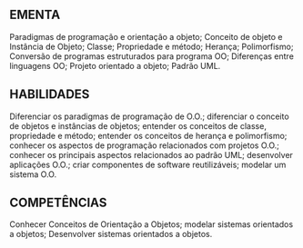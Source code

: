 ## EMENTA
Paradigmas de programação e orientação a objeto; Conceito de objeto e Instância de Objeto; Classe;
Propriedade e método; Herança; Polimorfismo; Conversão de programas estruturados para
programa OO; Diferenças entre linguagens OO; Projeto orientado a objeto; Padrão UML.
## HABILIDADES
Diferenciar os paradigmas de programação de O.O.; diferenciar o conceito de objetos e instâncias
de objetos; entender os conceitos de classe, propriedade e método; entender os conceitos de
herança e polimorfismo; conhecer os aspectos de programação relacionados com projetos O.O.;
conhecer os principais aspectos relacionados ao padrão UML; desenvolver aplicações O.O.; criar
componentes de software reutilizáveis; modelar um sistema O.O.
## COMPETÊNCIAS
Conhecer Conceitos de Orientação a Objetos; modelar sistemas orientados a objetos;
Desenvolver sistemas orientados a objetos.
